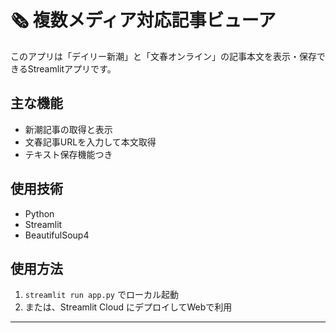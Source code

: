 # 🗞️ 複数メディア対応記事ビューア

このアプリは「デイリー新潮」と「文春オンライン」の記事本文を表示・保存できるStreamlitアプリです。

## 主な機能
- 新潮記事の取得と表示
- 文春記事URLを入力して本文取得
- テキスト保存機能つき

## 使用技術
- Python
- Streamlit
- BeautifulSoup4

## 使用方法
1. `streamlit run app.py` でローカル起動
2. または、Streamlit Cloud にデプロイしてWebで利用

---
